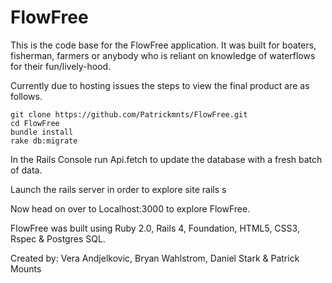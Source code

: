 # FlowFree

This is the code base for the FlowFree application.  It was built for boaters, fisherman, farmers or anybody who is reliant on knowledge of waterflows for their fun/lively-hood.

Currently due to hosting issues the steps to view the final product are as follows.

    git clone https://github.com/Patrickmnts/FlowFree.git
    cd FlowFree
    bundle install
    rake db:migrate

In the Rails Console run
    Api.fetch
to update the database with a fresh batch of data.

Launch the rails server in order to explore site
    rails s

Now head on over to Localhost:3000 to explore FlowFree.


FlowFree was built using Ruby 2.0, Rails 4, Foundation, HTML5, CSS3, Rspec & Postgres SQL.

Created by: Vera Andjelkovic, Bryan Wahlstrom, Daniel Stark & Patrick Mounts
